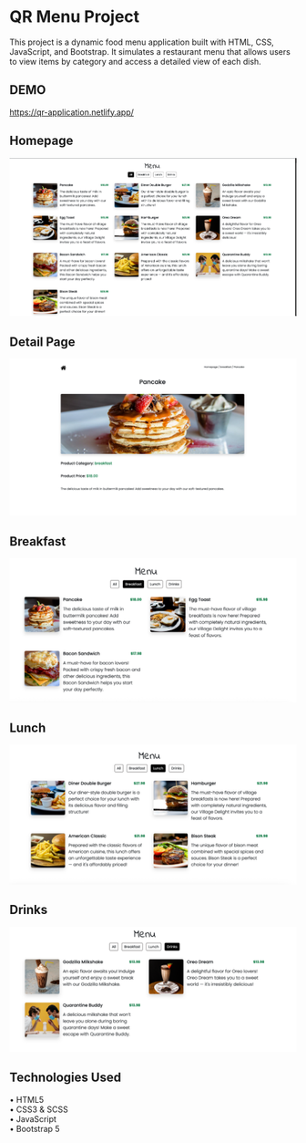 # QR Menu Project
This project is a dynamic food menu application built with HTML, CSS, JavaScript, and Bootstrap. It simulates a restaurant menu that allows users to view items by category and access a detailed view of each dish.

## DEMO
https://qr-application.netlify.app/


## Homepage

![Homepage](./images/Homepage.png)

## Detail Page

![Product](./images/Product.png)

## Breakfast
![Breakfast](./images/Breakfast.png)

## Lunch
![Lunch](./images/Lunch.png)

## Drinks
![Drinks](./images/Drinks.png)


## Technologies Used

• HTML5 </br>
• CSS3 & SCSS </br>
• JavaScript  </br>
• Bootstrap 5 </br>